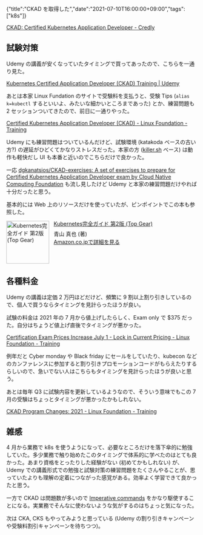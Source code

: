 {"title":"CKAD を取得した","date":"2021-07-10T16:00:00+09:00","tags":["k8s"]}

<div data-iframe-width="150" data-iframe-height="270" data-share-badge-id="e3862d34-4b5b-4eb8-972e-c11b56343f84" data-share-badge-host="https://www.credly.com"></div><script type="text/javascript" async src="//cdn.credly.com/assets/utilities/embed.js"></script>

<div></div>

[CKAD: Certified Kubernetes Application Developer \- Credly](https://www.credly.com/badges/e3862d34-4b5b-4eb8-972e-c11b56343f84/public_url)

## 試験対策

Udemy の講義が安くなっていたタイミングで買ってあったので、こちらを一通り見た。

[Kubernetes Certified Application Developer \(CKAD\) Training \| Udemy](https://www.udemy.com/course/certified-kubernetes-application-developer/)

あとは本家 Linux Fundation のサイトで受験料を支払うと、受験 Tips (`alias k=kubectl` するといいよ、みたいな細かいところまであった) とか、練習問題も 2 セッションついてきたので、前日に一通りやった。

[Certified Kubernetes Application Developer \(CKAD\) \- Linux Foundation \- Training](https://training.linuxfoundation.org/certification/certified-kubernetes-application-developer-ckad/)

Udemy にも練習問題はついているんだけど、試験環境 (katakoda ベースの古い方?) の遅延がひどくてかなりストレスだった。本家の方 ([killer.sh](https://killer.sh/) ベース) は動作も軽快だし UI も本番と近いのでこちらだけで良かった。

一応 [dgkanatsios/CKAD\-exercises: A set of exercises to prepare for Certified Kubernetes Application Developer exam by Cloud Native Computing Foundation](https://github.com/dgkanatsios/CKAD-exercises) も流し見したけど Udemy と本家の練習問題だけやれば十分だったと思う。

基本的には Web 上のリソースだけを使っていたが、ピンポイントでこの本も参照した。

<div class="amazlet-box" style="margin-bottom:0px;"><div class="amazlet-image" style="float:left;margin:0px 12px 1px 0px;"><a href="http://www.amazon.co.jp/exec/obidos/ASIN/4295009792/pleasesleep-22/ref=nosim/" name="amazletlink" target="_blank"><img src="https://images-na.ssl-images-amazon.com/images/I/510to2Qh1FL._SX390_BO1,204,203,200_.jpg" alt="Kubernetes完全ガイド 第2版 (Top Gear)" style="border: none; width: 113px;" /></a></div><div class="amazlet-info" style="line-height:120%; margin-bottom: 10px"><div class="amazlet-name" style="margin-bottom:10px;line-height:120%"><a href="http://www.amazon.co.jp/exec/obidos/ASIN/4295009792/pleasesleep-22/ref=nosim/" name="amazletlink" target="_blank">Kubernetes完全ガイド 第2版 (Top Gear)</a></div><div class="amazlet-detail">青山 真也  (著)<br/></div><div class="amazlet-sub-info" style="float: left;"><div class="amazlet-link" style="margin-top: 5px"><a href="http://www.amazon.co.jp/exec/obidos/ASIN/4295009792/pleasesleep-22/ref=nosim/" name="amazletlink" target="_blank">Amazon.co.jpで詳細を見る</a></div></div></div><div class="amazlet-footer" style="clear: left"></div></div>

## 各種料金

Udemy の講義は定価 2 万円ほどだけど、頻繁に 9 割以上割り引きしているので、個人で買うならタイミングを見計らったほうが良い。

試験の料金は 2021 年の 7 月から値上げしたらしく、Exam only で $375 だった。自分はちょうど値上げ直後でタイミングが悪かった。

[Certification Exam Prices Increase July 1 \- Lock in Current Pricing \- Linux Foundation \- Training](https://training.linuxfoundation.org/announcements/certification-exam-prices-increase-july-1-lock-in-current-pricing/)

例年だと Cyber monday や Black friday にセールをしていたり、kubecon などのカンファレンスに参加すると割り引きプロモーションコードがもらえたりするらしいので、急いでない人はこちらもタイミングを見計らったほうが良いと思う。

あとは毎年 Q3 に試験内容を更新しているようなので、そういう意味でもこの 7 月の受験はちょっとタイミングが悪かったかもしれない。

[CKAD Program Changes: 2021 \- Linux Foundation \- Training](https://training.linuxfoundation.org/ckad-program-change-2021/)

## 雑感

4 月から業務で k8s を使うようになって、必要なところだけを落下傘的に勉強していた。多少業務で触り始めたこのタイミングで体系的に学べたのはとても良かった。あまり資格をとったりした経験がない (初めてかもしれない) が、Udemy での講義形式での勉強と試験対策の練習問題をたくさんやることが、思っていたよりも理解の定着につながった感覚がある。効率よく学習できて良かったと思う。

一方で CKAD は問題数が多いので [Imperative commands](https://kubernetes.io/docs/tasks/manage-kubernetes-objects/imperative-command/) をかなり駆使することになる。実業務でそんなに使わないような気がするのはちょっと気になった。

次は CKA, CKS もやってみようと思っている (Udemy の割り引きキャンペーンや受験料割引キャンペーンを待ちつつ)。

